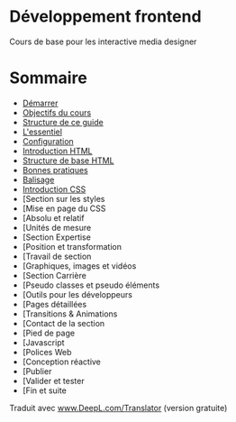 # Développement frontend
Cours de base pour les interactive media designer

# Sommaire

* [Démarrer](01.demarrer.md)
* [Objectifs du cours](02_objectifs.md)
* [Structure de ce guide](03_structure_et_guide.md)
* [L'essentiel](04_essentiel.md)
* [Configuration](05_configuration.md)
* [Introduction HTML](06_intro_html.md)
* [Structure de base HTML](07_structure_html.md)
* [Bonnes pratiques](08_bonne_pratiques.md)
* [Balisage](09_balisage.md)
* [Introduction CSS](10_introduction_css.md)
* [Section sur les styles
* [Mise en page du CSS
* [Absolu et relatif
* [Unités de mesure
* [Section Expertise
* [Position et transformation
* [Travail de section
* [Graphiques, images et vidéos
* [Section Carrière
* [Pseudo classes et pseudo éléments
* [Outils pour les développeurs
* [Pages détaillées
* [Transitions & Animations
* [Contact de la section
* [Pied de page
* [Javascript
* [Polices Web
* [Conception réactive
* [Publier
* [Valider et tester
* [Fin et suite

Traduit avec www.DeepL.com/Translator (version gratuite)

